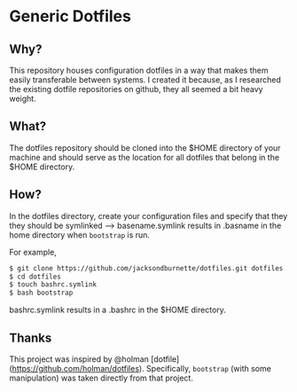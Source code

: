 # Generic Dotfiles

## Why?

This repository houses configuration dotfiles in a way that makes them easily
transferable between systems. I created it because, as I researched the existing
dotfile repositories on github, they all seemed a bit heavy weight.

## What?

The dotfiles repository should be cloned into the $HOME directory of your machine
and should serve as the location for all dotfiles that belong in the $HOME directory.

## How?

In the dotfiles directory, create your configuration files and specify that they 
they should be symlinked --> basename.symlink results in .basname in the home directory
when `bootstrap` is run.

For example,
```bash
$ git clone https://github.com/jacksondburnette/dotfiles.git dotfiles
$ cd dotfiles
$ touch bashrc.symlink
$ bash bootstrap
```
bashrc.symlink results in a .bashrc in the $HOME directory.

## Thanks

This project was inspired by @holman [dotfile] (https://github.com/holman/dotfiles). Specifically,
`bootstrap` (with some manipulation) was taken directly from that project.

